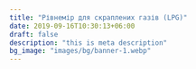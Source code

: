 ```yaml
---
title: "Рівнемір для скраплених газів (LPG)"
date: 2019-09-16T10:30:13+06:00
draft: false
description: "this is meta description"
bg_image: "images/bg/banner-1.webp"
---
```


